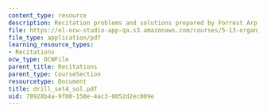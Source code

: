 ```yaml
---
content_type: resource
description: Recitation problems and solutions prepared by Forrest Arp.
file: https://ol-ocw-studio-app-qa.s3.amazonaws.com/courses/5-13-organic-chemistry-ii-fall-2003/78928b4a9f00158e4ac30052d2ec009e_drill_set4_sol.pdf
file_type: application/pdf
learning_resource_types:
- Recitations
ocw_type: OCWFile
parent_title: Recitations
parent_type: CourseSection
resourcetype: Document
title: drill_set4_sol.pdf
uid: 78928b4a-9f00-158e-4ac3-0052d2ec009e
---
```

